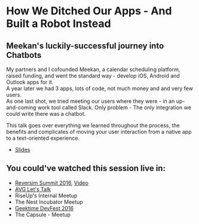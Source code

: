 # How We Ditched Our Apps - And Built a Robot Instead
## Meekan's luckily-successful journey into Chatbots

My partners and I cofounded Meekan, a calendar scheduling platform, raised funding, and went the standard way - develop iOS, Android and Outlook apps for it.  
A year later we had 3 apps, lots of code, not much money and and very few users.  
As one last shot, we tried meeting our users where they were - in an up-and-coming work tool called Slack. Only problem - The only integration we could write there was a chatbot.

This talk goes over everything we learned throughout the process, the benefits and complicates of moving your user interaction from a native app to a text-oriented experience.

* [Slides](HowWeDitchedOurAppsForARobotSlides)

## You could've watched this session live in:
* [Reversim Summit 2016](https://www.reversim.com/2017/08/summit-2016-how-we-ditched-our-apps-for.html), [Video](https://www.youtube.com/watch?v=hqfJ48KVi-0)
* [AVG Let's Talk](https://www.youtube.com/watch?v=xGOxr0ZTsSo)
* RiseUp's Internal Meetup
* The Nest Incubator Meetup
* [Geektime DevFest 2016](https://www.geektime.co.il/devfest-2016-full-agenda/)
* The Capsule - Meetup
